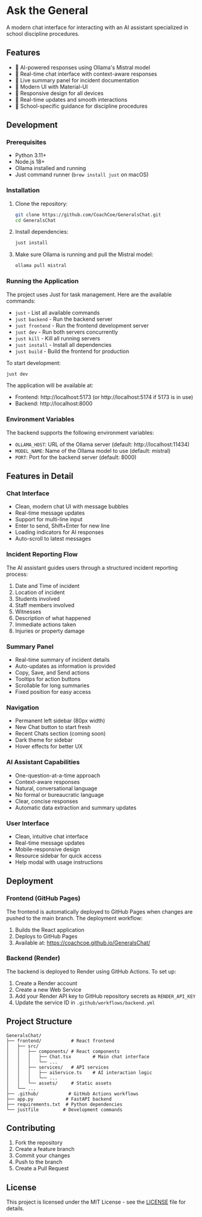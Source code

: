 # Ask the General

A modern chat interface for interacting with an AI assistant specialized in school discipline procedures.

## Features

- 🤖 AI-powered responses using Ollama's Mistral model
- 💬 Real-time chat interface with context-aware responses
- 📝 Live summary panel for incident documentation
- 🎨 Modern UI with Material-UI
- 📱 Responsive design for all devices
- 🔄 Real-time updates and smooth interactions
- 🏫 School-specific guidance for discipline procedures

## Development

### Prerequisites

- Python 3.11+
- Node.js 18+
- Ollama installed and running
- Just command runner (`brew install just` on macOS)

### Installation

1. Clone the repository:
   ```bash
   git clone https://github.com/CoachCoe/GeneralsChat.git
   cd GeneralsChat
   ```

2. Install dependencies:
   ```bash
   just install
   ```

3. Make sure Ollama is running and pull the Mistral model:
   ```bash
   ollama pull mistral
   ```

### Running the Application

The project uses Just for task management. Here are the available commands:

- `just` - List all available commands
- `just backend` - Run the backend server
- `just frontend` - Run the frontend development server
- `just dev` - Run both servers concurrently
- `just kill` - Kill all running servers
- `just install` - Install all dependencies
- `just build` - Build the frontend for production

To start development:
```bash
just dev
```

The application will be available at:
- Frontend: http://localhost:5173 (or http://localhost:5174 if 5173 is in use)
- Backend: http://localhost:8000

### Environment Variables

The backend supports the following environment variables:
- `OLLAMA_HOST`: URL of the Ollama server (default: http://localhost:11434)
- `MODEL_NAME`: Name of the Ollama model to use (default: mistral)
- `PORT`: Port for the backend server (default: 8000)

## Features in Detail

### Chat Interface
- Clean, modern chat UI with message bubbles
- Real-time message updates
- Support for multi-line input
- Enter to send, Shift+Enter for new line
- Loading indicators for AI responses
- Auto-scroll to latest messages

### Incident Reporting Flow
The AI assistant guides users through a structured incident reporting process:
1. Date and Time of incident
2. Location of incident
3. Students involved
4. Staff members involved
5. Witnesses
6. Description of what happened
7. Immediate actions taken
8. Injuries or property damage

### Summary Panel
- Real-time summary of incident details
- Auto-updates as information is provided
- Copy, Save, and Send actions
- Tooltips for action buttons
- Scrollable for long summaries
- Fixed position for easy access

### Navigation
- Permanent left sidebar (80px width)
- New Chat button to start fresh
- Recent Chats section (coming soon)
- Dark theme for sidebar
- Hover effects for better UX

### AI Assistant Capabilities
- One-question-at-a-time approach
- Context-aware responses
- Natural, conversational language
- No formal or bureaucratic language
- Clear, concise responses
- Automatic data extraction and summary updates

### User Interface
- Clean, intuitive chat interface
- Real-time message updates
- Mobile-responsive design
- Resource sidebar for quick access
- Help modal with usage instructions

## Deployment

### Frontend (GitHub Pages)

The frontend is automatically deployed to GitHub Pages when changes are pushed to the main branch. The deployment workflow:
1. Builds the React application
2. Deploys to GitHub Pages
3. Available at: https://coachcoe.github.io/GeneralsChat/

### Backend (Render)

The backend is deployed to Render using GitHub Actions. To set up:
1. Create a Render account
2. Create a new Web Service
3. Add your Render API key to GitHub repository secrets as `RENDER_API_KEY`
4. Update the service ID in `.github/workflows/backend.yml`

## Project Structure

```
GeneralsChat/
├── frontend/           # React frontend
│   ├── src/
│   │   ├── components/ # React components
│   │   │   ├── Chat.tsx        # Main chat interface
│   │   │   └── ...
│   │   ├── services/   # API services
│   │   │   ├── aiService.ts    # AI interaction logic
│   │   │   └── ...
│   │   └── assets/     # Static assets
│   └── ...
├── .github/           # GitHub Actions workflows
├── app.py            # FastAPI backend
├── requirements.txt  # Python dependencies
└── justfile         # Development commands
```

## Contributing

1. Fork the repository
2. Create a feature branch
3. Commit your changes
4. Push to the branch
5. Create a Pull Request

## License

This project is licensed under the MIT License - see the [LICENSE](LICENSE) file for details. 